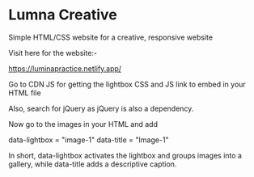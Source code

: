 # Lumna Creative

Simple HTML/CSS website for a creative, responsive website

Visit here for the website:-

https://luminapractice.netlify.app/

Go to CDN JS for getting the lightbox CSS and JS link to embed in your HTML file

Also, search for jQuery as jQuery is also a dependency.

Now go to the images in your HTML and add

data-lightbox = "image-1"
data-title = "Image-1"

In short, data-lightbox activates the lightbox and groups images into a gallery, while data-title adds a descriptive caption.
